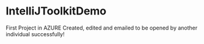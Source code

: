 # IntelliJToolkitDemo
First Project in AZURE
Created, edited and emailed to be opened by another individual successfully!

